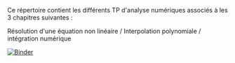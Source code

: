 Ce répertoire contient les différents TP d'analyse numériques associés à les 3 chapitres suivantes :

Résolution d'une équation non linéaire /
Interpolation polynomiale /
intégration numérique







[![Binder](https://mybinder.org/badge_logo.svg)](https://mybinder.org/v2/gh/Elagasamel/Analyse-Numerique-.git/main)

